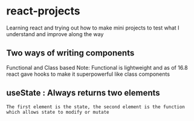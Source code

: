 # react-projects
Learning react and trying out how to make mini projects to test what I understand and improve along the way

## Two ways of writing components
  
  Functional and Class based Note: Functional is lightweight and as of 16.8 react gave hooks to make it superpowerful like class components

## useState : Always returns two elements 
    The first element is the state, the second element is the function which allows state to modify or mutate